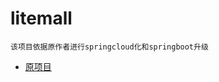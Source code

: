 # litemall

```text
该项目依据原作者进行springcloud化和springboot升级
```

* [原项目](https://github.com/linlinjava/litemall)